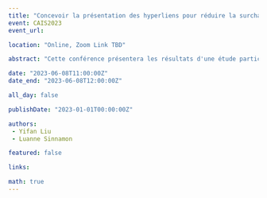 ```yaml
---
title: "Concevoir la présentation des hyperliens pour réduire la surcharge des informations de santé en ligne"
event: CAIS2023
event_url: 

location: "Online, Zoom Link TBD"

abstract: "Cette conférence présentera les résultats d'une étude participative complétée avec 82 participants. L'étude a été guidée par la question : comment la saillance visuelle des hyperliens sur une page Web d'information sur la santé influence-t-elle la surcharge d'informations perçue, les réactions émotionnelles et l'exécution des tâches ? Les résultats indiquent que différents modes de présentation d'un volume élevé d'hyperliens peuvent influencer l'expérience de la surcharge d'informations."

date: "2023-06-08T11:00:00Z"
date_end: "2023-06-08T12:00:00Z"

all_day: false

publishDate: "2023-01-01T00:00:00Z"

authors:
 - Yifan Liu
 - Luanne Sinnamon

featured: false

links:

math: true
---
```


